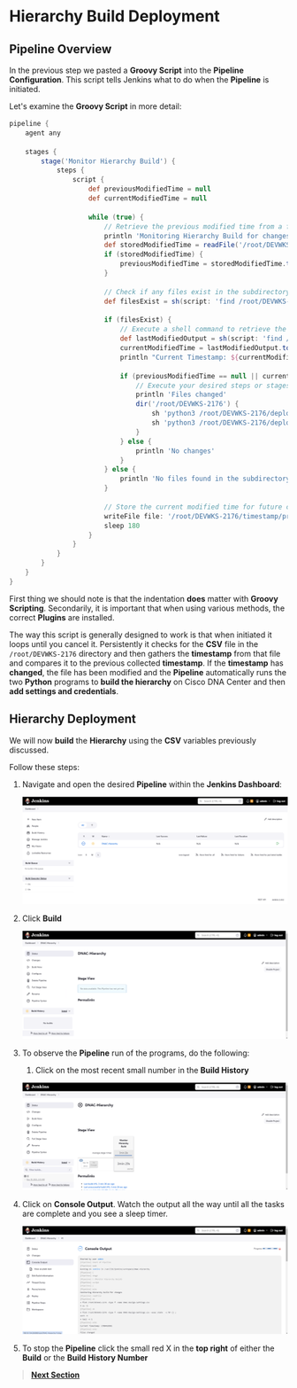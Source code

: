 # Hierarchy Build Deployment

## Pipeline Overview

In the previous step we pasted a **Groovy Script** into the **Pipeline Configuration**. This script tells Jenkins what to do when the **Pipeline** is initiated.

Let's examine the **Groovy Script** in more detail:

```GROOVY
pipeline {
    agent any

    stages {
        stage('Monitor Hierarchy Build') {
            steps {
                script {
                    def previousModifiedTime = null
                    def currentModifiedTime = null

                    while (true) {
                        // Retrieve the previous modified time from a file or environment variable
                        println 'Monitoring Hierarchy Build for changes'
                        def storedModifiedTime = readFile('/root/DEVWKS-2176/timestamp/previous_modified_time_hierarchy.txt').trim()
                        if (storedModifiedTime) {
                            previousModifiedTime = storedModifiedTime.toLong()
                        }

                        // Check if any files exist in the subdirectory except placeholder.txt
                        def filesExist = sh(script: 'find /root/DEVWKS-2176 -type f -name "DNAC-Design-Settings.csv" | wc -l', returnStdout: true).trim().toInteger() > 0

                        if (filesExist) {
                            // Execute a shell command to retrieve the last modified timestamp of any files except placeholder.txt
                            def lastModifiedOutput = sh(script: 'find /root/DEVWKS-2176 -type f -name "DNAC-Design-Settings.csv" -exec stat -c %Y {} \\; | sort -n | tail -n 1', returnStdout: true).trim()
                            currentModifiedTime = lastModifiedOutput.toLong()
                            println "Current Timestamp: ${currentModifiedTime}"

                            if (previousModifiedTime == null || currentModifiedTime != previousModifiedTime) {
                                // Execute your desired steps or stages here
                                println 'Files changed'
                                dir('/root/DEVWKS-2176') {
                                    sh 'python3 /root/DEVWKS-2176/deploy_hierarchy.py'
                                    sh 'python3 /root/DEVWKS-2176/deploy_settings.py'
                                }
                            } else {
                                println 'No changes'
                            }
                        } else {
                            println 'No files found in the subdirectory'
                        }

                        // Store the current modified time for future comparisons
                        writeFile file: '/root/DEVWKS-2176/timestamp/previous_modified_time_hierarchy.txt', text: currentModifiedTime.toString()
                        sleep 180
                    }
                }
            }
        }
    }
}
```

First thing we should note is that the indentation **does** matter with **Groovy Scripting**. Secondarily, it is important that when using various methods, the correct **Plugins** are installed. 

The way this script is generally designed to work is that when initiated it loops until you cancel it. Persistently it checks for the **CSV** file in the `/root/DEVWKS-2176` directory and then gathers the **timestamp** from that file and compares it to the previous collected **timestamp**. If the **timestamp** has **changed**, the file has been modified and the **Pipeline** automatically runs the two **Python** programs to **build the hierarchy** on Cisco DNA Center and then **add settings and credentials**.

## Hierarchy Deployment

We will now **build** the **Hierarchy** using the **CSV** variables previously discussed.

Follow these steps:

1. Navigate and open the desired **Pipeline** within the **Jenkins Dashboard**:

   ![json](./images/Jenkins_Dashboard_2.png?raw=true "Import JSON")

2. Click **Build**

   ![json](./images/Jenkins_Item_Hierarchy_1.png?raw=true "Import JSON")

3. To observe the **Pipeline** run of the programs, do the following:

   1. Click on the most recent small number in the **Build History** 

   ![json](./images/Jenkins_Item_Hierarchy_Build.png?raw=true "Import JSON")

4. Click on **Console Output**. Watch the output all the way until all the tasks are complete and you see a sleep timer.

   ![json](./images/Jenkins_Item_Hierarchy_console.png?raw=true "Import JSON")

5. To stop the **Pipeline** click the small red X in the **top right** of either the **Build** or the **Build History Number**

> [**Next Section**](./06-verify.md)

